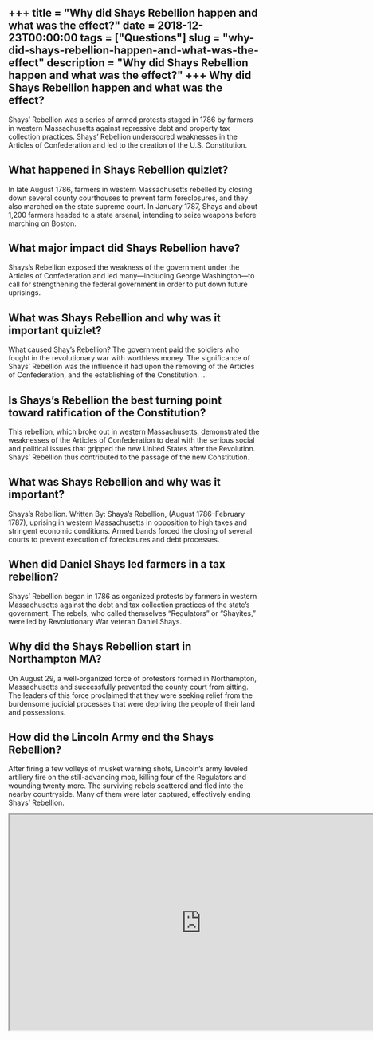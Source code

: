 +++
title = "Why did Shays Rebellion happen and what was the effect?"
date = 2018-12-23T00:00:00
tags = ["Questions"]
slug = "why-did-shays-rebellion-happen-and-what-was-the-effect"
description = "Why did Shays Rebellion happen and what was the effect?"
+++
Why did Shays Rebellion happen and what was the effect?
-------------------------------------------------------

Shays’ Rebellion was a series of armed protests staged in 1786 by farmers in western Massachusetts against repressive debt and property tax collection practices. Shays’ Rebellion underscored weaknesses in the Articles of Confederation and led to the creation of the U.S. Constitution.

What happened in Shays Rebellion quizlet?
-----------------------------------------

In late August 1786, farmers in western Massachusetts rebelled by closing down several county courthouses to prevent farm foreclosures, and they also marched on the state supreme court. In January 1787, Shays and about 1,200 farmers headed to a state arsenal, intending to seize weapons before marching on Boston.

What major impact did Shays Rebellion have?
-------------------------------------------

Shays’s Rebellion exposed the weakness of the government under the Articles of Confederation and led many—including George Washington—to call for strengthening the federal government in order to put down future uprisings.

What was Shays Rebellion and why was it important quizlet?
----------------------------------------------------------

What caused Shay’s Rebellion? The government paid the soldiers who fought in the revolutionary war with worthless money. The significance of Shays’ Rebellion was the influence it had upon the removing of the Articles of Confederation, and the establishing of the Constitution. …

Is Shays’s Rebellion the best turning point toward ratification of the Constitution?
------------------------------------------------------------------------------------

This rebellion, which broke out in western Massachusetts, demonstrated the weaknesses of the Articles of Confederation to deal with the serious social and political issues that gripped the new United States after the Revolution. Shays’ Rebellion thus contributed to the passage of the new Constitution.

What was Shays Rebellion and why was it important?
--------------------------------------------------

Shays’s Rebellion. Written By: Shays’s Rebellion, (August 1786–February 1787), uprising in western Massachusetts in opposition to high taxes and stringent economic conditions. Armed bands forced the closing of several courts to prevent execution of foreclosures and debt processes.

When did Daniel Shays led farmers in a tax rebellion?
-----------------------------------------------------

Shays’ Rebellion began in 1786 as organized protests by farmers in western Massachusetts against the debt and tax collection practices of the state’s government. The rebels, who called themselves “Regulators” or “Shayites,” were led by Revolutionary War veteran Daniel Shays.

Why did the Shays Rebellion start in Northampton MA?
----------------------------------------------------

On August 29, a well-organized force of protestors formed in Northampton, Massachusetts and successfully prevented the county court from sitting. The leaders of this force proclaimed that they were seeking relief from the burdensome judicial processes that were depriving the people of their land and possessions.

How did the Lincoln Army end the Shays Rebellion?
-------------------------------------------------

After firing a few volleys of musket warning shots, Lincoln’s army leveled artillery fire on the still-advancing mob, killing four of the Regulators and wounding twenty more. The surviving rebels scattered and fled into the nearby countryside. Many of them were later captured, effectively ending Shays’ Rebellion.

<iframe allow="accelerometer; autoplay; clipboard-write; encrypted-media; gyroscope; picture-in-picture" allowfullscreen="" class="__youtube_prefs__  epyt-is-override  no-lazyload" data-no-lazy="1" data-origheight="433" data-origwidth="770" data-skipgform_ajax_framebjll="" height="433" id="_ytid_99809" loading="lazy" src="https://www.youtube.com/embed/ZtBh8LMrDY4?enablejsapi=1&autoplay=0&cc_load_policy=0&cc_lang_pref=&iv_load_policy=1&loop=0&modestbranding=0&rel=1&fs=1&playsinline=0&autohide=2&theme=dark&color=red&controls=1&" title="YouTube player" width="770"></iframe>